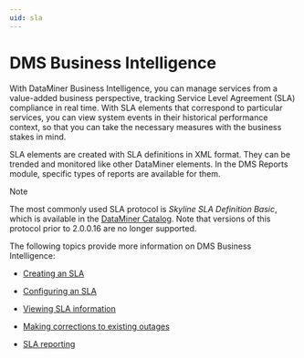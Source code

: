 ```yaml
---
uid: sla
---
```


# DMS Business Intelligence

With DataMiner Business Intelligence, you can manage services from a value-added business perspective, tracking Service Level Agreement (SLA) compliance in real time. With SLA elements that correspond to particular services, you can view system events in their historical performance context, so that you can take the necessary measures with the business stakes in mind.

SLA elements are created with SLA definitions in XML format. They can be trended and monitored like other DataMiner elements. In the DMS Reports module, specific types of reports are available for them.

> [!NOTE]
> The most commonly used SLA protocol is *Skyline SLA Definition Basic*, which is available in the [DataMiner Catalog](xref:About_the_Catalog_module). Note that versions of this protocol prior to 2.0.0.16 are no longer supported.

The following topics provide more information on DMS Business Intelligence:

- [Creating an SLA](xref:Creating_an_SLA)

- [Configuring an SLA](xref:Configuring_an_SLA)

- [Viewing SLA information](xref:Viewing_SLA_information)

- [Making corrections to existing outages](xref:Making_corrections_to_existing_outages)

- [SLA reporting](xref:SLA_reporting)
